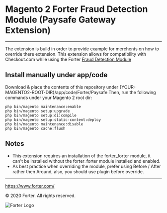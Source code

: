 # Magento 2 Forter Fraud Detection Module (Paysafe Gateway Extension)

---

The extension is build in order to provide example for merchents on how to override there extension.
This extension allows for compatibility with Checkout.com while using the Forter [Fraud Detection Module](https://github.com/forter/forter-magento2)

## Install manually under app/code
Download & place the contents of this repository under {YOUR-MAGENTO2-ROOT-DIR}/app/code/Forter/Paysafe
Then, run the following commands under your Magento 2 root dir:

```
php bin/magento maintenance:enable
php bin/magento setup:upgrade
php bin/magento setup:di:compile
php bin/magento setup:static-content:deploy
php bin/magento maintenance:disable
php bin/magento cache:flush
```

##  Notes
* This extension requires an installation of the forter_forter module, it can't be installed without the forter_forter module installed and enabled.
* As best practice when overriding the module, prefer using Before / After rather then Around, also, you should use plugin before override.

---

https://www.forter.com/

© 2020 Forter.
All rights reserved.

![Forter Logo](https://upload.wikimedia.org/wikipedia/commons/5/51/Forter_Logo_Blue_Web-3.png)
